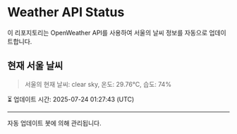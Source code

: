
# Weather API Status

이 리포지토리는 OpenWeather API를 사용하여 서울의 날씨 정보를 자동으로 업데이트합니다.

## 현재 서울 날씨
> 서울의 현재 날씨: clear sky, 온도: 29.76°C, 습도: 74%

⏳ 업데이트 시간: 2025-07-24 01:27:43 (UTC)

---
자동 업데이트 봇에 의해 관리됩니다.
